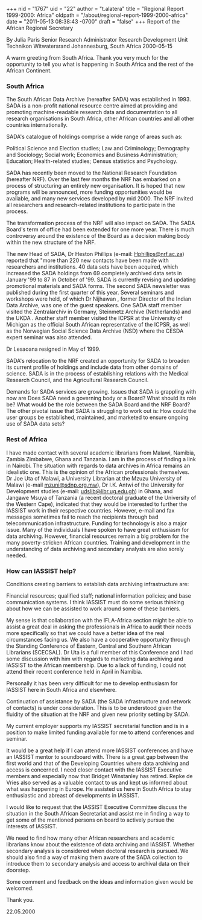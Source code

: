 +++
nid = "1767"
uid = "22"
author = "t.alatera"
title = "Regional Report 1999-2000: Africa"
oldpath = "/about/regional-report-1999-2000-africa"
date = "2011-05-13 08:38:43 -0700"
draft = "false"
+++
Report of the African Regional Secretary

By
Julia Paris
Senior Research Administrator
Research Development Unit
Technikon Witwatersrand
Johannesburg, South Africa
2000-05-15

A warm greeting from South Africa. Thank you very much for the
opportunity to tell you what is happening in South Africa and the rest
of the African Continent.

### South Africa

The South African Data Archive (hereafter SADA) was established in 1993.
SADA is a non-profit national resource centre aimed at providing and
promoting machine-readable research data and documentation to all
research organisations in South Africa, other African countries and all
other countries internationally.

SADA's catalogue of holdings comprise a wide range of areas such as:

Political Science and Election studies; Law and Criminology; Demography
and Sociology; Social work; Economics and Business Administration;
Education; Health-related studies; Census statistics and Psychology.

SADA has recently been moved to the National Research Foundation
(hereafter NRF). Over the last few months the NRF has embarked on a
process of structuring an entirely new organisation. It is hoped that
new programs will be announced, more funding opportunities would be
available, and many new services developed by mid 2000. The NRF invited
all researchers and research-related institutions to participate in the
process.

The transformation process of the NRF will also impact on SADA. The SADA
Board's term of office had been extended for one more year. There is
much controversy around the existence of the Board as a decision making
body within the new structure of the NRF.

The new Head of SADA, Dr Heston Phillips (e-mail: Hphillips@nrf.ac.za)
reported that "more than 220 new contacts have been made with
researchers and institutions. 40 data sets have been acquired, which
increased the SADA holdings from 69 completely archived data sets in
January '99 to 87 in October of '99. SADA is currently revising and
updating promotional materials and SADA forms. The second SADA
newsletter was published during the first quarter of this year. Several
seminars and workshops were held, of which Dr Nijhawan , former Director
of the Indian Data Archive, was one of the guest speakers. One SADA
staff member visited the Zentralarchiv in Germany, Steinmetz Archive
(Netherlands) and the UKDA . Another staff member visited the ICPSR at
the University of Michigan as the official South African representative
of the ICPSR, as well as the Norwegian Social Science Data Archive (NSD)
where the CESDA expert seminar was also attended.

Dr Lesaoana resigned in May of 1999.

SADA's relocation to the NRF created an opportunity for SADA to broaden
its current profile of holdings and include data from other domains of
science. SADA is in the process of establishing relations with the
Medical Research Council, and the Agricultural Research Council.

Demands for SADA services are growing. Issues that SADA is grappling
with now are Does SADA need a governing body or a Board? What should its
role be? What would be the role between the SADA Board and the NRF
Board? The other pivotal issue that SADA is struggling to work out is:
How could the user groups be established, maintained, and marketed to
ensure ongoing use of SADA data sets?

### Rest of Africa

I have made contact with several academic librarians from Malawi,
Namibia, Zambia Zimbabwe, Ghana and Tanzania. I am in the process of
finding a link in Nairobi. The situation with regards to data archives
in Africa remains an idealistic one. This is the opinion of the African
professionals themselves. Dr Joe Uta of Malawi, a University Librarian
at the Mzuzu University of Malawi (e-mail mzuni@sdnp.org.mw), Dr I.K.
Antwi of the University for Development studies (e-mail:
udslib@libr.ug.edu.gh) in Ghana, and Jangawe Msuya of Tanzania (a
recent doctoral graduate of the University of the Western Cape),
indicated that they would be interested to further the IASSIST work in
their respective countries. However, e-mail and fax messages sometimes
fail to reach the recipients through bad telecommunication
infrastructure. Funding for technology is also a major issue. Many of
the individuals I have spoken to have great enthusiasm for data
archiving. However, financial resources remain a big problem for the
many poverty-stricken African countries. Training and development in the
understanding of data archiving and secondary analysis are also sorely
needed.

### How can IASSIST help?

Conditions creating barriers to establish data archiving infrastructure
are:

Financial resources; qualified staff; national information policies; and
base communication systems. I think IASSIST must do some serious
thinking about how we can be assisted to work around some of these
barriers.

My sense is that collaboration with the IFLA-Africa section might be
able to assist a great deal in asking the professionals in Africa to
audit their needs more specifically so that we could have a better idea
of the real circumstances facing us. We also have a cooperative
opportunity through the Standing Conference of Eastern, Central and
Southern African Librarians (SCECSAL). Dr Uta is a full member of this
Conference and I had some discussion with him with regards to marketing
data archiving and IASSIST to the African membership. Due to a lack of
funding, I could not attend their recent conference held in April in
Namibia.

Personally it has been very difficult for me to develop enthusiasm for
IASSIST here in South Africa and elsewhere.

Continuation of assistance by SADA (the SADA infrastructure and network
of contacts) is under consideration. This is to be understood given the
fluidity of the situation at the NRF and given new priority setting by
SADA.

My current employer supports my IASSIST secretarial function and is in a
position to make limited funding available for me to attend conferences
and seminar.

It would be a great help if I can attend more IASSIST conferences and
have an IASSIST mentor to soundboard with. There is a great gap between
the first world and that of the Developing Countries where data
archiving and access is concerned. I need closer contact with the
IASSIST Executive members and especially now that Bridget Winstanley has
retired. Repke de Vries also served as a valuable contact to us and kept
us informed about what was happening in Europe. He assisted us here in
South Africa to stay enthusiastic and abreast of developments in
IASSIST.

I would like to request that the IASSIST Executive Committee discuss the
situation in the South African Secretariat and assist me in finding a
way to get some of the mentioned persons on board to actively pursue the
interests of IASSIST.

We need to find how many other African researchers and academic
librarians know about the existence of data archiving and IASSIST.
Whether secondary analysis is considered when doctoral research is
pursued. We should also find a way of making them aware of the SADA
collection to introduce them to secondary analysis and access to
archival data on their doorstep.

Some comment and feedback on the ideas and information given would be
welcomed.

Thank you.

22.05.2000
